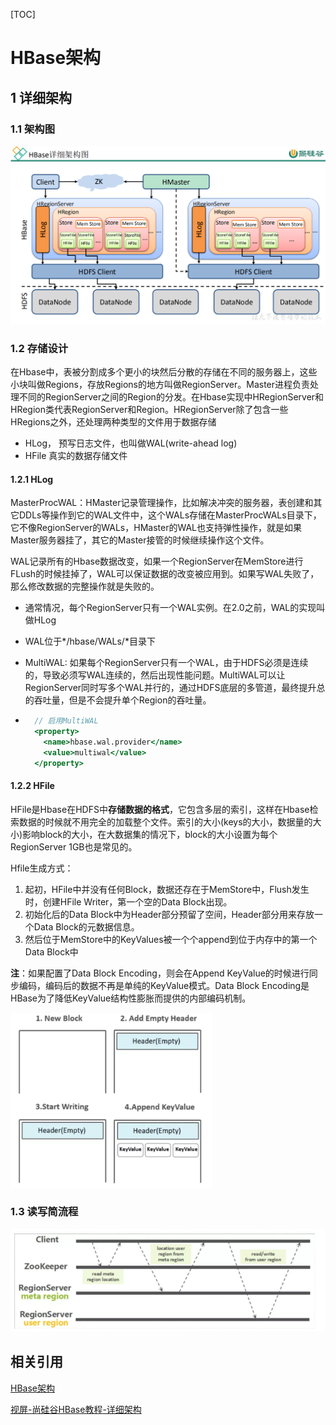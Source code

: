 [TOC]

# HBase架构

## 1 详细架构

### 1.1 架构图

![image-20201105093529622](../picture/image-20201105093529622.png)

### 1.2 存储设计

在Hbase中，表被分割成多个更小的块然后分散的存储在不同的服务器上，这些小块叫做Regions，存放Regions的地方叫做RegionServer。Master进程负责处理不同的RegionServer之间的Region的分发。在Hbase实现中HRegionServer和HRegion类代表RegionServer和Region。HRegionServer除了包含一些HRegions之外，还处理两种类型的文件用于数据存储

- HLog， 预写日志文件，也叫做WAL(write-ahead log)
- HFile 真实的数据存储文件

#### 1.2.1 HLog

MasterProcWAL：HMaster记录管理操作，比如解决冲突的服务器，表创建和其它DDLs等操作到它的WAL文件中，这个WALs存储在MasterProcWALs目录下，它不像RegionServer的WALs，HMaster的WAL也支持弹性操作，就是如果Master服务器挂了，其它的Master接管的时候继续操作这个文件。

WAL记录所有的Hbase数据改变，如果一个RegionServer在MemStore进行FLush的时候挂掉了，WAL可以保证数据的改变被应用到。如果写WAL失败了，那么修改数据的完整操作就是失败的。

- 通常情况，每个RegionServer只有一个WAL实例。在2.0之前，WAL的实现叫做HLog

- WAL位于*/hbase/WALs/*目录下

- MultiWAL: 如果每个RegionServer只有一个WAL，由于HDFS必须是连续的，导致必须写WAL连续的，然后出现性能问题。MultiWAL可以让RegionServer同时写多个WAL并行的，通过HDFS底层的多管道，最终提升总的吞吐量，但是不会提升单个Region的吞吐量。

- ```jsx
    // 启用MultiWAL
    <property>
      <name>hbase.wal.provider</name>
      <value>multiwal</value>
    </property>
    ```

#### 1.2.2 HFile

HFile是Hbase在HDFS中**存储数据的格式**，它包含多层的索引，这样在Hbase检索数据的时候就不用完全的加载整个文件。索引的大小(keys的大小，数据量的大小)影响block的大小，在大数据集的情况下，block的大小设置为每个RegionServer 1GB也是常见的。

Hfile生成方式：

1. 起初，HFile中并没有任何Block，数据还存在于MemStore中，Flush发生时，创建HFile Writer，第一个空的Data Block出现。
2. 初始化后的Data Block中为Header部分预留了空间，Header部分用来存放一个Data Block的元数据信息。
3. 然后位于MemStore中的KeyValues被一个个append到位于内存中的第一个Data Block中

**注**：如果配置了Data Block Encoding，则会在Append KeyValue的时候进行同步编码，编码后的数据不再是单纯的KeyValue模式。Data Block Encoding是HBase为了降低KeyValue结构性膨胀而提供的内部编码机制。

<img src="picture/1604202042176.png" alt="1604202042176" style="zoom: 40%;" />

### 1.3 读写简流程

![1604202236754](picture/1604202236754.png)

## 相关引用

[HBase架构](https://www.jianshu.com/p/5aceaa02303b)

[视屏-尚硅谷HBase教程-详细架构](https://www.bilibili.com/video/BV1Y4411B7jy?t=368&p=14)

